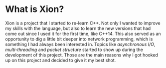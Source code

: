 # What is Xion?
Xion is a project that I started to re-learn C++. Not only I wanted to improve my skills with the language, but also to learn the new versions that had come out since I used it for the first time, like C++14. This also served as an opportunity to dig a little bit deeper into network programming, which is something I had always been interested in. Topics like _asynchronous I/O_, _multi-threading_ and _packet structure_ started to show up during the development of this project. Those are the main reasons why I got hooked up on this project and decided to give it my best shot.
